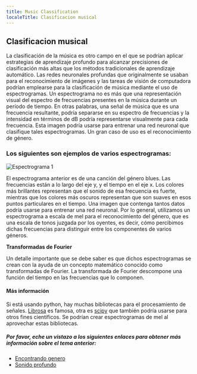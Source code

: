 ```yaml
---
title: Music Classification
localeTitle: Clasificacion musical
---
```

## Clasificacion musical

La clasificación de la música es otro campo en el que se podrían aplicar estrategias de aprendizaje profundo para alcanzar precisiones de clasificación más altas que los métodos tradicionales de aprendizaje automático. Las redes neuronales profundas que originalmente se usaban para el reconocimiento de imágenes y las tareas de visión de computadora podrían emplearse para la clasificación de música mediante el uso de espectrogramas. Un espectrograma no es más que una representación visual del espectro de frecuencias presentes en la música durante un período de tiempo. En otras palabras, una señal de música que es una frecuencia resultante, podría separarse en su espectro de frecuencias y la intensidad en términos de dB podría representarse visualmente para cada frecuencia. Esta imagen podría usarse para entrenar una red neuronal que clasifique tales espectrogramas. Un gran caso de uso es el reconocimiento de género.

### Los siguientes son ejemplos de varios espectrogramas:

![Espectrograma 1](http://deepsound.io/images/new_blues_00.png)

El espectrograma anterior es de una canción del género blues. Las frecuencias están a lo largo del eje y, y el tiempo en el eje x. Los colores más brillantes representan que el sonido de esa frecuencia es fuerte, mientras que los colores más oscuros representan que son suaves en esos puntos particulares en el tiempo. Una imagen que contenga tantos datos podría usarse para entrenar una red neuronal. Por lo general, utilizamos un espectrograma a escala de mel para el reconocimiento del género, que es una escala de tonos juzgada por los oyentes, es decir, cómo percibimos dichas frecuencias para distinguir entre los componentes de varios géneros.

**Transformadas de Fourier**

Un detalle importante que se debe saber es que dichos espectrogramas se crean con la ayuda de un concepto matemático conocido como transformadas de Fourier. La transformada de Fourier descompone una función del tiempo en las frecuencias que lo componen.

#### Más información

Si está usando python, hay muchas bibliotecas para el procesamiento de señales. [Librosa](https://librosa.github.io/librosa/) es famosa, otra es [scipy](https://scipy.org/) que también podría usarse para otros fines científicos. Se podrían crear espectrogramas de mel al aprovechar estas bibliotecas.

##### Por favor, eche un vistazo a los siguientes enlaces para obtener más información sobre el tema anterior:

*   [Encontrando genero](https://hackernoon.com/finding-the-genre-of-a-song-with-deep-learning-da8f59a61194)
*   [Sonido profundo](http://deepsound.io/music_genre_recognition.html)